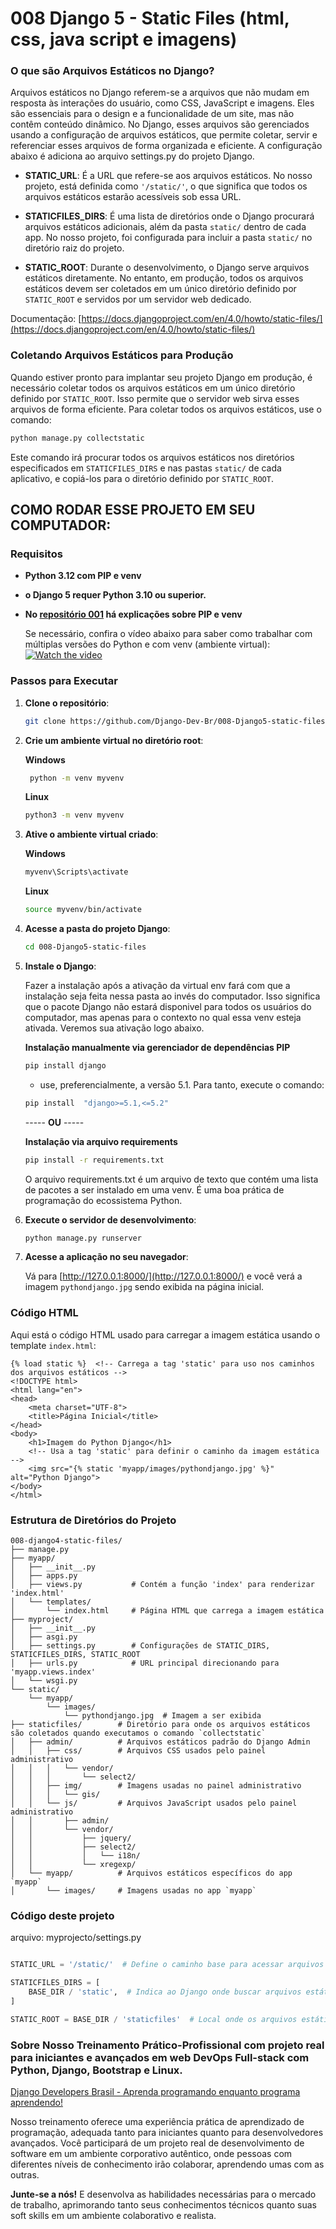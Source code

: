 
# 008 Django 5 - Static Files (html, css, java script e imagens)

### O que são Arquivos Estáticos no Django?

Arquivos estáticos no Django referem-se a arquivos que não mudam em resposta às interações do usuário, como CSS, JavaScript e imagens. Eles são essenciais para o design e a funcionalidade de um site, mas não contêm conteúdo dinâmico. No Django, esses arquivos são gerenciados usando a configuração de arquivos estáticos, que permite coletar, servir e referenciar esses arquivos de forma organizada e eficiente. A configuração abaixo é adiciona ao arquivo settings.py do projeto Django.

- **STATIC_URL**: É a URL que refere-se aos arquivos estáticos. No nosso projeto, está definida como `'/static/'`, o que significa que todos os arquivos estáticos estarão acessíveis sob essa URL.

- **STATICFILES_DIRS**: É uma lista de diretórios onde o Django procurará arquivos estáticos adicionais, além da pasta `static/` dentro de cada app. No nosso projeto, foi configurada para incluir a pasta `static/` no diretório raiz do projeto.

- **STATIC_ROOT**: Durante o desenvolvimento, o Django serve arquivos estáticos diretamente. No entanto, em produção, todos os arquivos estáticos devem ser coletados em um único diretório definido por `STATIC_ROOT` e servidos por um servidor web dedicado.

Documentação: [https://docs.djangoproject.com/en/4.0/howto/static-files/](https://docs.djangoproject.com/en/4.0/howto/static-files/)

### Coletando Arquivos Estáticos para Produção

Quando estiver pronto para implantar seu projeto Django em produção, é necessário coletar todos os arquivos estáticos em um único diretório definido por `STATIC_ROOT`. Isso permite que o servidor web sirva esses arquivos de forma eficiente. Para coletar todos os arquivos estáticos, use o comando:

```bash
python manage.py collectstatic
```
Este comando irá procurar todos os arquivos estáticos nos diretórios especificados em `STATICFILES_DIRS` e nas pastas `static/` de cada aplicativo, e copiá-los para o diretório definido por `STATIC_ROOT`.

## COMO RODAR ESSE PROJETO EM SEU COMPUTADOR:

### Requisitos

- **Python 3.12 com PIP e venv**
- **o Django 5 requer Python 3.10 ou superior.**

- **No [repositório 001](https://github.com/Django-Dev-Br/001-django4-basic-project) há explicações sobre PIP e venv**

  Se necessário, confira o vídeo abaixo para saber como trabalhar com múltiplas versões do Python e com venv (ambiente virtual):
 [![Watch the video](https://img.youtube.com/vi/eetDeQrv0Rs/0.jpg)](https://youtu.be/eetDeQrv0Rs)

### Passos para Executar

1. **Clone o repositório**:
   
    ```bash
    git clone https://github.com/Django-Dev-Br/008-Django5-static-files.git
    ```

3. **Crie  um ambiente virtual no diretório root**:

   **Windows**
    ```bash
     python -m venv myvenv 
    ```
      **Linux**
     ```bash
     python3 -m venv myvenv  
    ```

4. **Ative o ambiente virtual criado**:

   **Windows**
    ```bash
    myvenv\Scripts\activate  
    ```

     **Linux**
    ```bash
    source myvenv/bin/activate  
    ```
    
6. **Acesse a pasta do projeto Django**:
   
    ```bash
    cd 008-Django5-static-files
    ```
    
6. **Instale o Django**:

   Fazer a instalação após a ativação da virtual env fará com que a instalação seja feita nessa pasta ao invés do computador. Isso significa que o pacote Django não estará disponivel para todos os usuários do computador, mas apenas para o contexto no qual essa venv esteja ativada. Veremos sua ativação logo abaixo.

    **Instalação manualmente via gerenciador de dependências PIP**
    ```bash
    pip install django
    ```
    - use, preferencialmente, a versão 5.1. Para tanto, execute o comando:

     ```bash
    pip install  "django>=5.1,<=5.2"
    ```

    ----- **OU** -----

    **Instalação via arquivo requirements**
    ```bash
    pip install -r requirements.txt
    ```
    O arquivo requirements.txt é um arquivo de texto que contém uma lista de pacotes a ser instalado em uma venv. É uma boa prática de programação do ecossistema Python.

    
8. **Execute o servidor de desenvolvimento**:
    ```bash
    python manage.py runserver
    ```

9. **Acesse a aplicação no seu navegador**:

   Vá para [http://127.0.0.1:8000/](http://127.0.0.1:8000/) e você verá a imagem `pythondjango.jpg` sendo exibida na página inicial.

### Código HTML 

Aqui está o código HTML usado para carregar a imagem estática usando o template `index.html`:

```
{% load static %}  <!-- Carrega a tag 'static' para uso nos caminhos dos arquivos estáticos -->
<!DOCTYPE html>
<html lang="en">
<head>
    <meta charset="UTF-8">
    <title>Página Inicial</title>
</head>
<body>
    <h1>Imagem do Python Django</h1>
    <!-- Usa a tag 'static' para definir o caminho da imagem estática -->
    <img src="{% static 'myapp/images/pythondjango.jpg' %}" alt="Python Django">
</body>
</html>

```

### Estrutura de Diretórios do Projeto

```
008-django4-static-files/
├── manage.py
├── myapp/
│   ├── __init__.py
│   ├── apps.py
│   ├── views.py           # Contém a função 'index' para renderizar 'index.html'
│   └── templates/
│       └── index.html     # Página HTML que carrega a imagem estática
├── myproject/
│   ├── __init__.py
│   ├── asgi.py
│   ├── settings.py        # Configurações de STATIC_DIRS, STATICFILES_DIRS, STATIC_ROOT
│   ├── urls.py            # URL principal direcionando para 'myapp.views.index'
│   └── wsgi.py
└── static/
    └── myapp/
        └── images/
            └── pythondjango.jpg  # Imagem a ser exibida
├── staticfiles/        # Diretório para onde os arquivos estáticos são coletados quando executamos o comando `collectstatic`
│   ├── admin/          # Arquivos estáticos padrão do Django Admin
│   │   ├── css/        # Arquivos CSS usados pelo painel administrativo
│   │   │   └── vendor/
│   │   │       └── select2/
│   │   ├── img/        # Imagens usadas no painel administrativo
│   │   │   └── gis/
│   │   └── js/         # Arquivos JavaScript usados pelo painel administrativo
│   │       ├── admin/
│   │       └── vendor/
│   │           ├── jquery/
│   │           ├── select2/
│   │           │   └── i18n/
│   │           └── xregexp/
│   └── myapp/          # Arquivos estáticos específicos do app `myapp`
│       └── images/     # Imagens usadas no app `myapp`
```

### Código deste projeto

arquivo: myprojecto/settings.py
```python

STATIC_URL = '/static/'  # Define o caminho base para acessar arquivos estáticos no navegador

STATICFILES_DIRS = [
    BASE_DIR / 'static',  # Indica ao Django onde buscar arquivos estáticos adicionais durante o desenvolvimento
]

STATIC_ROOT = BASE_DIR / 'staticfiles'  # Local onde os arquivos estáticos serão coletados quando executarmos o comando `collectstatic`

```

### Sobre Nosso Treinamento Prático-Profissional com projeto real para iniciantes e avançados em web DevOps Full-stack com Python, Django, Bootstrap e Linux.

[Django Developers Brasil - Aprenda programando enquanto programa aprendendo!](https://django.dev.br/)

Nosso treinamento oferece uma experiência prática de aprendizado de programação, adequada tanto para iniciantes quanto para desenvolvedores avançados. Você participará de um projeto real de desenvolvimento de software em um ambiente corporativo autêntico, onde pessoas com diferentes níveis de conhecimento irão colaborar, aprendendo umas com as outras.

**Junte-se a nós!** E desenvolva as habilidades necessárias para o mercado de trabalho, aprimorando tanto seus conhecimentos técnicos quanto suas soft skills em um ambiente colaborativo e realista.
